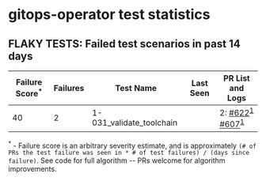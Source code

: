 # gitops-operator test statistics
## FLAKY TESTS: Failed test scenarios in past 14 days
| Failure Score<sup>*</sup> | Failures | Test Name | Last Seen | PR List and Logs 
|---|---|---|---|---|
| 40 | 2 | 1-031_validate_toolchain  |  | 2: [#622](https://github.com/redhat-developer/gitops-operator/pull//622)<sup>[1](https://storage.googleapis.com/origin-ci-test/pr-logs/pull/redhat-developer_gitops-operator/622/pull-ci-redhat-developer-gitops-operator-master-v4.13-kuttl-parallel/1726881505587761152/build-log.txt)</sup> [#607](https://github.com/redhat-developer/gitops-operator/pull//607)<sup>[1](https://storage.googleapis.com/origin-ci-test/pr-logs/pull/redhat-developer_gitops-operator/607/pull-ci-redhat-developer-gitops-operator-master-v4.13-kuttl-parallel/1727954364129087491/build-log.txt)</sup> 



<sup>*</sup> - Failure score is an arbitrary severity estimate, and is approximately `(# of PRs the test failure was seen in * # of test failures) / (days since failure)`. See code for full algorithm -- PRs welcome for algorithm improvements.

